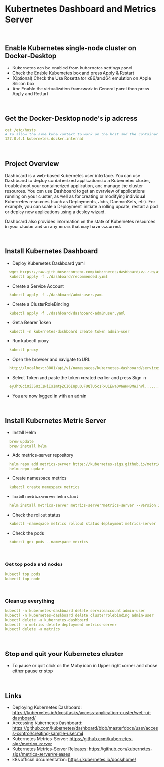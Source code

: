 # Kubertnetes Dashboard and Metrics Server

<br />

## Enable Kubernetes single-node cluster on Docker-Desktop 
* Kubernetes can be enabled from Kubernetes settings panel
* Check the Enable Kubernetes box and press Apply & Restart 
* (Optional) Check the Use Rosetta for x86/amd64 emulation on Apple Silicon box
* And Enable the virtualization framework in General panel then press Apply and Restart

<br />

## Get the Docker-Desktop node's ip address
```yaml
cat /etc/hosts
# To allow the same kube context to work on the host and the container:
127.0.0.1 kubernetes.docker.internal
```
<br />

## Project Overview
<p>
Dashboard is a web-based Kubernetes user interface. You can use Dashboard to deploy containerized applications to a Kubernetes cluster, troubleshoot your containerized application, and manage the cluster resources. You can use Dashboard to get an overview of applications running on your cluster, as well as for creating or modifying individual Kubernetes resources (such as Deployments, Jobs, DaemonSets, etc). For example, you can scale a Deployment, initiate a rolling update, restart a pod or deploy new applications using a deploy wizard.

Dashboard also provides information on the state of Kubernetes resources in your cluster and on any errors that may have occurred.
</p>

<br />

## Install Kubernetes Dashboard 
* Deploy Kubernetes Dashboard yaml
```yaml
  wget https://raw.githubusercontent.com/kubernetes/dashboard/v2.7.0/aio/deploy/recommended.yaml
  kubectl apply -f ./dashboard/recommended.yaml
```  
* Create a Service Account
```yaml
  kubectl apply -f ./dashboard/adminuser.yaml
```
* Create a ClusterRoleBinding
```yaml
  kubectl apply -f ./dashboard/dashboard-adminuser.yaml
```
* Get a Bearer Token
```yaml
  kubectl -n kubernetes-dashboard create token admin-user
```
* Run kubectl proxy
```yaml
  kubectl proxy
```
* Open the browser and navigate to URL
```yaml
  http://localhost:8001/api/v1/namespaces/kubernetes-dashboard/services/https:kubernetes-dashboard:/proxy/
```
* Select Token and paste the token created earlier and press Sign In
```yaml
  eyJhbGciOiJSUzI1NiIsImtpZCI6InpuOUFUQlU5c1FxU1Ewa0VNWHNBMWJhVl........
```
* You are now logged in with an admin

<br />

## Install Kubernetes Metric Server
* Install Helm
```yaml
  brew update
  brew install helm
```
* Add metrics-server repository
```yaml
  helm repo add metrics-server https://kubernetes-sigs.github.io/metrics-server/
  helm repo update
```
* Create namespace metrics
```yaml
  kubectl create namespace metrics
```
* Install metrics-server helm chart
```yaml
  helm install metrics-server metrics-server/metrics-server --version 3.8.3 --namespace metrics --set args={"--kubelet-insecure-tls=true"}
```
* Check the rollout status
```yaml
  kubectl -namespace metrics rollout status deployment metrics-server
```
* Check the pods
```yaml
  kubectl get pods --namespace metrics
```
<br />

### Get top pods and nodes
```yaml
kubectl top pods
kubectl top node
```
<br />

### Clean up everything
```yaml
kubectl -n kubernetes-dashboard delete serviceaccount admin-user
kubectl -n kubernetes-dashboard delete clusterrolebinding admin-user
kubectl delete -n kubernetes-dashboard
kubectl -n metrics delete deployment metrics-server
kubectl delete -n metrics 
```

<br />

## Stop and quit your Kubernetes cluster
* To pause or quit click on the Moby icon in Upper right corner and chose either pause or stop 

<br />

## Links
* Deploying Kubernetes Dashboard: https://kubernetes.io/docs/tasks/access-application-cluster/web-ui-dashboard/
* Accessing Kubernetes Dashboard: https://github.com/kubernetes/dashboard/blob/master/docs/user/access-control/creating-sample-user.md
* Kubernetes Metrics-Server: https://github.com/kubernetes-sigs/metrics-server
* Kubernetes Metrics-Server Releases: https://github.com/kubernetes-sigs/metrics-server/releases
* k8s official documentation: https://kubernetes.io/docs/home/


